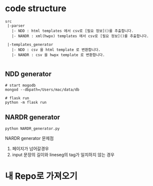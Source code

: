 # code structure

```
src
 |-parser 
   |- NDD : html templates 에서 csv로 [필요 정보]()를 추출합니다.
   |- NANDR : xml(hwpx) templates 에서 csv로 [필요 정보]()를 추출합니다.

 |-templates_generator 
   |- NDD : csv 을 html template 로 변환합니다.
   |- NANDR : csv 을 hwpx template 로 변환합니다.
    
``` 

## NDD generator
```
# start mogodb
mongod --dbpath=/Users/mac/data/db

# flask run
python -m flask run
```

## NARDR generator
```
python NARDR_generator.py 
```

NARDR generator 문제점 
1. 페이지가 넘어갈경우
2. input 문장의 길이와 lineseg의 tag가 일치하지 않는 경우 


# 내 Repo로 가져오기
